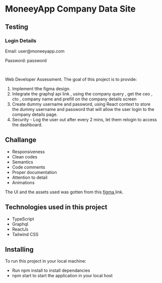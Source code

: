 # MoneeyApp Company Data Site 


## Testing
<h3>Login Details</h3>
<p>Email: user@moneeyapp.com</p>
<p>Password: password </p>
<br />

Web Developer Assessment.
The goal of this project is to provide:
1. Implement tthe figma design.
2. Integrate the graphql api link , using the company query , get the ceo , cto , company name and prefill
on the company details screen
3. Create dummy username and password, using React context to store the dummy username and password that will allow the user login to the company details page.
4. Security - Log the user out after every 2 mins, let them relogin to access the dashboard.

## Challange
- Responsiveness
- Clean codes 
- Semantics 
- Code comments
- Proper documentation
- Attention to detail
- Animations


The UI and the assets used was gotten from this <a href="https://www.figma.com/file/jQQLjIOPDQsyDwIR1mcH9y/webtest?node-id=0%3A1&amp;t=Om4CYUYj4YJraLIA-1">figma </a> link.


## Technologies used in this project
- TypeScript
- Graphql
- ReactJs
- Tailwind CSS


## Installing
To run this project in your local machine:

- Run npm install to install dependancies
- npm start to start the application in your local host

